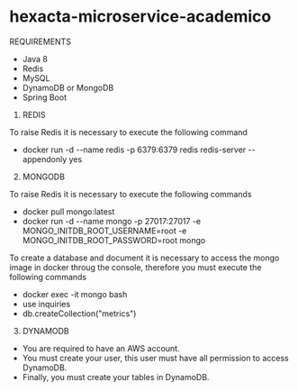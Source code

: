 # hexacta-microservice-academico

REQUIREMENTS

* Java 8
* Redis
* MySQL
* DynamoDB or MongoDB
* Spring Boot

1. REDIS

To raise Redis it is necessary to execute the following command

* docker run -d --name redis -p 6379:6379 redis redis-server --appendonly yes


2. MONGODB

To raise Redis it is necessary to execute the following commands

* docker pull mongo:latest
* docker run -d --name mongo -p 27017:27017 -e MONGO_INITDB_ROOT_USERNAME=root -e MONGO_INITDB_ROOT_PASSWORD=root mongo

To create a database and document it is necessary to access the mongo image in docker throug the console, therefore you must execute the following commands

* docker exec -it mongo bash
* use inquiries
* db.createCollection("metrics")


3. DYNAMODB

* You are required to have an AWS account. 
* You must create your user, this user must have all permission to access DynamoDB. 
* Finally, you must create your tables in DynamoDB.
